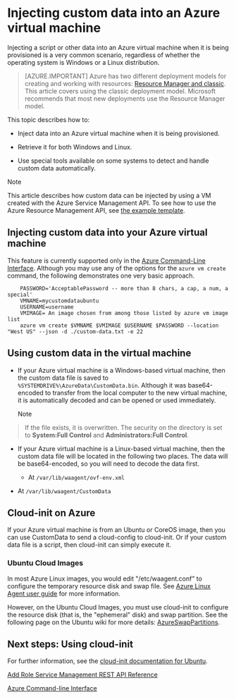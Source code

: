 <properties
    pageTitle="Injecting Custom Data into Virtual Machines | Microsoft Azure"
    description="This topic describes how to inject custom data into an Azure virtual machine when the instance is created and how to locate the custom data on either Windows or Linux."
    services="virtual-machines"
    documentationCenter=""
    authors="squillace"
    manager="timlt"
    editor="tysonn"
    tags="azure-service-management" />

<tags
    ms.service="virtual-machines"
    ms.workload="infrastructure-services"
    ms.tgt_pltfrm="vm-windows"
    ms.devlang="na"
    ms.topic="article"
    ms.date="12/08/2015"
    ms.author="rasquill"/>


# Injecting custom data into an Azure virtual machine
Injecting a script or other data into an Azure virtual machine when it is being provisioned is a very common scenario, regardless of whether the operating system is Windows or a Linux distribution. 

> [AZURE.IMPORTANT] Azure has two different deployment models for creating and working with resources:  [Resource Manager and classic](../resource-manager-deployment-model.md).  This article covers using the classic deployment model. Microsoft recommends that most new deployments use the Resource Manager model.

This topic describes how to:

* Inject data into an Azure virtual machine when it is being provisioned.

* Retrieve it for both Windows and Linux.

* Use special tools available on some systems to detect and handle custom data automatically.


> [!NOTE]
> This article describes how custom data can be injected by using a VM created with the Azure Service Management API. To see how to use the Azure Resource Management API, see [the example template](https://github.com/Azure/azure-quickstart-templates/tree/master/101-vm-customdata).
> 
> 
## Injecting custom data into your Azure virtual machine
This feature is currently supported only in the [Azure Command-Line Interface](https://github.com/Azure/azure-xplat-cli). Although you may use any of the options for the `azure vm create` command, the following demonstrates one very basic approach.

```
    PASSWORD='AcceptablePassword -- more than 8 chars, a cap, a num, a special'
    VMNAME=mycustomdataubuntu
    USERNAME=username
    VMIMAGE= An image chosen from among those listed by azure vm image list
    azure vm create $VMNAME $VMIMAGE $USERNAME $PASSWORD --location "West US" --json -d ./custom-data.txt -e 22
```


## Using custom data in the virtual machine
* If your Azure virtual machine is a Windows-based virtual machine, then the custom data file is saved to `%SYSTEMDRIVE%\AzureData\CustomData.bin`. Although it was base64-encoded to transfer from the local computer to the new virtual machine, it is automatically decoded and can be opened or used immediately.

  > [!NOTE]
> If the file exists, it is overwritten. The security on the directory is set to **System:Full Control** and **Administrators:Full Control**.
> 
* If your Azure virtual machine is a Linux-based virtual machine, then the custom data file will be located in the following two places. The data will be base64-encoded, so you will need to decode the data first.

  * At `/var/lib/waagent/ovf-env.xml`
* At `/var/lib/waagent/CustomData`


## Cloud-init on Azure
If your Azure virtual machine is from an Ubuntu or CoreOS image, then you can use CustomData to send a cloud-config to cloud-init. Or if your custom data file is a script, then cloud-init can simply execute it.

### Ubuntu Cloud Images
In most Azure Linux images, you would edit "/etc/waagent.conf" to configure the temporary resource disk and swap file. See [Azure Linux Agent user guide](virtual-machines-linux-agent-user-guide.md) for more information.

However, on the Ubuntu Cloud Images, you must use cloud-init to configure the resource disk (that is, the "ephemeral" disk) and swap partition. See the following page on the Ubuntu wiki for more details: [AzureSwapPartitions](https://wiki.ubuntu.com/AzureSwapPartitions).

<!--Every topic should have next steps and links to the next logical set of content to keep the customer engaged-->

## Next steps: Using cloud-init
For further information, see the [cloud-init documentation for Ubuntu](https://help.ubuntu.com/community/CloudInit).

<!--Link references-->
[Add Role Service Management REST API Reference](http://msdn.microsoft.com/library/azure/jj157186.aspx)

[Azure Command-line Interface](https://github.com/Azure/azure-xplat-cli)


